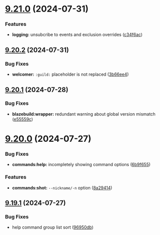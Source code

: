 # [9.21.0](https://github.com/onesoft-sudo/sudobot/compare/v9.20.2...v9.21.0) (2024-07-31)


### Features

* **logging:** unsubcribe to events and exclusion overrides ([c34f6ac](https://github.com/onesoft-sudo/sudobot/commit/c34f6ac0f815da781f553acc8479c82ffd41f548))



## [9.20.2](https://github.com/onesoft-sudo/sudobot/compare/v9.20.1...v9.20.2) (2024-07-31)


### Bug Fixes

* **welcomer:** `:guild:` placeholder is not replaced ([3b66ee4](https://github.com/onesoft-sudo/sudobot/commit/3b66ee410d91fe77fa74cbaa9a421bbd0823c075))



## [9.20.1](https://github.com/onesoft-sudo/sudobot/compare/v9.20.0...v9.20.1) (2024-07-28)


### Bug Fixes

* **blazebuild:wrapper:** redundant warning about global version mismatch ([e55559c](https://github.com/onesoft-sudo/sudobot/commit/e55559c4e0f19f35605f38c2456e8bd8cd50f0f6))



# [9.20.0](https://github.com/onesoft-sudo/sudobot/compare/v9.19.1...v9.20.0) (2024-07-27)


### Bug Fixes

* **commands:help:** incompletely showing command options ([6b9f655](https://github.com/onesoft-sudo/sudobot/commit/6b9f65512374ac150e0e83d4b1409602827f525b))


### Features

* **commands:shot:** `--nickname/-n` option ([8a29414](https://github.com/onesoft-sudo/sudobot/commit/8a2941470881b5ca68c4235d3ea943af5f4d9091))



## [9.19.1](https://github.com/onesoft-sudo/sudobot/compare/v9.19.0...v9.19.1) (2024-07-27)


### Bug Fixes

* help command group list sort ([96950db](https://github.com/onesoft-sudo/sudobot/commit/96950db2f62fd43c2d355113a1ce364b519d6425))



